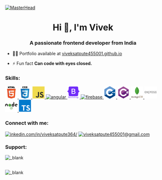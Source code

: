 [![MasterHead](https://firebasestorage.googleapis.com/v0/b/portfolio-ce204.appspot.com/o/banner.png?alt=media&token=f587c9c9-d3e3-4ea5-9ef8-0f79d1bba4b4)](https://viveksatpute455001.github.io)

<h1 align="center">Hi 👋, I'm Vivek</h1>
<h3 align="center">A passionate frontend developer from India</h3>

- 👨‍💻 Portfolio available at [viveksatpute455001.github.io](https://portfolio-ce204.web.app)

- ⚡ Fun fact **Can code with eyes closed.**

<h3 align="left">Skills:</h3>
<p align="left"> <a href="https://www.w3.org/html/" target="_blank" rel="noreferrer"> <img
            src="https://raw.githubusercontent.com/devicons/devicon/master/icons/html5/html5-original-wordmark.svg"
            alt="html5" width="40" height="40" /> </a> <a href="https://www.w3schools.com/css/" target="_blank"
        rel="noreferrer"> <img
            src="https://raw.githubusercontent.com/devicons/devicon/master/icons/css3/css3-original-wordmark.svg"
            alt="css3" width="40" height="40" /> </a><a href="https://developer.mozilla.org/en-US/docs/Web/JavaScript"
        target="_blank" rel="noreferrer"> <img
            src="https://raw.githubusercontent.com/devicons/devicon/master/icons/javascript/javascript-original.svg"
            alt="javascript" width="40" height="40" /> </a><a href="https://angular.io" target="_blank" rel="noreferrer"> <img
            src="https://angular.io/assets/images/logos/angular/angular.svg" alt="angular" width="40" height="40" />
             </a><a href="https://getbootstrap.com" target="_blank" rel="noreferrer"> <img
            src="https://raw.githubusercontent.com/devicons/devicon/master/icons/bootstrap/bootstrap-plain-wordmark.svg"
            alt="bootstrap" width="40" height="40" /> </a> <a href="https://firebase.google.com/" target="_blank"
        rel="noreferrer"> <img src="https://www.vectorlogo.zone/logos/firebase/firebase-icon.svg" alt="firebase"
            width="40" height="40" /> </a><a href="https://www.w3schools.com/cpp/" target="_blank"
        rel="noreferrer"> <img
            src="https://raw.githubusercontent.com/devicons/devicon/master/icons/cplusplus/cplusplus-original.svg"
            alt="cplusplus" width="40" height="40" /> </a><a href="https://www.w3schools.com/cs/" target="_blank"
        rel="noreferrer"> <img
            src="https://raw.githubusercontent.com/devicons/devicon/master/icons/csharp/csharp-original.svg"
            alt="csharp" width="40" height="40" /> </a><a href="https://www.mongodb.com/" target="_blank"
        rel="noreferrer"> <img
            src="https://raw.githubusercontent.com/devicons/devicon/master/icons/mongodb/mongodb-original-wordmark.svg"
            alt="mongodb" width="40" height="40" /> </a><a href="https://expressjs.com" target="_blank" rel="noreferrer">
        <img src="https://raw.githubusercontent.com/devicons/devicon/master/icons/express/express-original-wordmark.svg"
            alt="express" width="40" height="40" /> </a> <a href="https://nodejs.org" target="_blank" rel="noreferrer">
        <img src="https://raw.githubusercontent.com/devicons/devicon/master/icons/nodejs/nodejs-original-wordmark.svg"
            alt="nodejs" width="40" height="40" /> </a> <a href="https://www.typescriptlang.org/" target="_blank"
        rel="noreferrer"> <img
            src="https://raw.githubusercontent.com/devicons/devicon/master/icons/typescript/typescript-original.svg"
            alt="typescript" width="40" height="40" /> </a> 
    
<h3 align="left">Connect with me:</h3>
<p align="left">
    <a href="https://linkedin.com/in/viveksatpute364/" target="blank"><img align="center"
            src="https://www.svgrepo.com/show/75820/linkedin.svg"
            alt="inkedin.com/in/viveksatpute364/" height="30" width="40" /></a>
    <a href="mailto:viveksatpute455001@gmail.com" target="blank"><img align="center"
            src="https://upload.wikimedia.org/wikipedia/commons/7/7e/Gmail_icon_%282020%29.svg" alt="viveksatpute455001@gmail.com"
            height="30" width="40" /></a>
</p>

<h3 align="left">Support:</h3>
<p><img align="left"
        src="https://github-readme-stats.vercel.app/api/top-langs?username=viveksatpute455001&show_icons=true&locale=en&layout=compact"
        alt="_blank" /></p><br><br>
<p><a href="https://www.buymeacoffee.com/viveksatpute369"> <img align="left"
            src="https://cdn.buymeacoffee.com/buttons/v2/default-yellow.png" height="50" width="210"
            alt="_blank" /></a></p>
